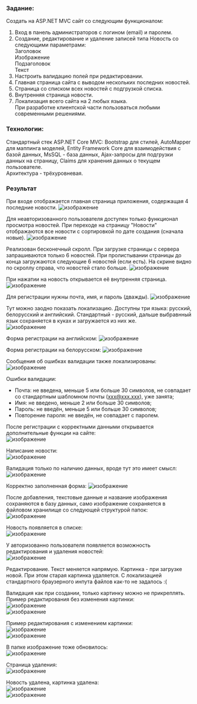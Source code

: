 ### Задание:  
Создать на ASP.NET MVC сайт со следующим функционалом:  
1. Вход в панель администраторов с логином (email) и паролем.  
2. Создание, редактирование и удаление записей типа Новость со следующими параметрами:  
Заголовок  
Изображение  
Подзаголовок  
Текст  
3. Настроить валидацию полей при редактировании.  
4. Главная страница сайта с выводом нескольких последних новостей.  
5. Страница со списком всех новостей с подгрузкой списка.  
6. Внутренняя страница новости.  
7. Локализация всего сайта на 2 любых языка.  
При разработке клиентской части пользоваться любыми современными решениями.  
  
### Технологии: 
Стандартный стек ASP.NET Core MVC: Bootstrap для стилей, AutoMapper для маппинга моделей, Entity Framework Core для взаимодействия с базой данных, MsSQL - база данных, Ajax-запросы для подгрузки данных на страницу, Claims для хранения данных о текущем пользователе.  
Архитектура - трёхуровневая.
  
### Результат  
При входе отображается главная страница приложения, содержащая 4 последние новости.
![изображение](https://user-images.githubusercontent.com/95035718/235190293-0f908187-0fa2-464b-9bfa-6cdd963b8a3f.png)
  
Для неавторизованного пользователя доступен только функционал просмотра новостей. При переходе на страницу "Новости" отображаются все новости с сортировкой по дате создания (сначала новые).
![изображение](https://user-images.githubusercontent.com/95035718/235190709-5dd99e2f-1e0a-4157-8b52-2224d521647f.png)
  
Реализован бесконечный скролл. При загрузке страницы с сервера запрашиваются только 6 новостей. При пролистывании страницы до конца загружаются следующие 6 новостей (если есть). На скрине видно по скроллу справа, что новостей стало больше.
![изображение](https://user-images.githubusercontent.com/95035718/235191089-5239df44-bca7-4dcf-9cfd-85d14a92004b.png)
  
При нажатии на новость открывается её внутренняя страница. 
![изображение](https://user-images.githubusercontent.com/95035718/235193002-2befebcf-4248-4aaf-b920-be83fc6f32a3.png)
  
Для регистрации нужны почта, имя, и пароль (дважды).
![изображение](https://user-images.githubusercontent.com/95035718/235193579-be24cb48-84cd-43bf-bb87-0b533ae32a25.png)
  
Тут можно заодно показать локализацию. Доступны три языка: русский, белорусский и английский. Стандартный - русский, дальше выбравнный язык сохраняется в куках и загружается из них же.  
![изображение](https://user-images.githubusercontent.com/95035718/235193896-56e7ea72-ed4b-4e2c-9284-d30e0829b6e9.png)

Форма регистрации на английском:
![изображение](https://user-images.githubusercontent.com/95035718/235193937-cb17654e-406a-47fc-becc-6b8997c8c804.png)
  
Форма регистрации на белорусском:
![изображение](https://user-images.githubusercontent.com/95035718/235193975-b62fb244-f948-45a4-b0dd-3e345a185417.png)

Сообщения об ошибках валидации также локализированы:  
![изображение](https://user-images.githubusercontent.com/95035718/235194411-9f2c4dd1-0d24-42a6-b228-7c023436a697.png)
  
Ошибки валидации:  
- Почта: не введена, меньше 5 или больше 30 символов, не совпадает со стандартным шабломном почты (xxx@xxx.xxx), уже занята;
- Имя: не введено, меньше 2 или больше 30 символов;
- Пароль: не введён, меньше 5 или больше 30 символов;
- Повторение пароля: не введён, не совпадает с паролем.
  
После регистрации с корректными данными открывается дополнительные функции на сайте:  
![изображение](https://user-images.githubusercontent.com/95035718/235195893-8aa0c8bf-6b5b-4f08-834f-93e2d26418cc.png)

Написание новости:  
![изображение](https://user-images.githubusercontent.com/95035718/235196039-91d92d94-8ed5-4b6a-85a0-3a55a5efec2b.png)
  
Валидация только по наличию данных, вроде тут это имеет смысл:  
![изображение](https://user-images.githubusercontent.com/95035718/235196218-90aacbfb-f5f0-4f84-8bf4-bbb369246a99.png)
  
Корректно заполненная форма:
![изображение](https://user-images.githubusercontent.com/95035718/235197083-3cf97f18-4b1b-46ef-ad72-cd1c7baa3798.png)
  
После добавления, текстовые данные и название изображения сохраняются в базу данных, само изображение сохраняется в файловом хранилище со следующей структурой папок:  
![изображение](https://user-images.githubusercontent.com/95035718/235197515-801e7199-884b-4a7d-bf60-7c6ebec32024.png)
  
Новость появляется в списке:  
![изображение](https://user-images.githubusercontent.com/95035718/235197303-5df5c44e-c9ba-4eec-85ea-5ec965ac720a.png)
  
У авторизованно пользователя появляется возможность редактирования и удаления новостей:  
![изображение](https://user-images.githubusercontent.com/95035718/235197943-e0f3f475-5093-4d89-8afa-b916ece5b767.png)
  
Редактирование. Текст меняется напрямую. Картинка - при загрузке новой. При этом старая картинка удаляется. С локализацией стандартного браузерного инпута файлов как-то не задалось :(  
  
Валидация как при создании, только картинку можно не прикреплять.  
Пример редактирования без изменения картинки:  
![изображение](https://user-images.githubusercontent.com/95035718/235201969-b1d6f3e9-669a-4b97-b07c-b78dcbf2338f.png)  
![изображение](https://user-images.githubusercontent.com/95035718/235202173-830099e3-ee83-443a-b32c-583b0cd660f3.png)  
  
Пример редактирования с изменением картинки:  
![изображение](https://user-images.githubusercontent.com/95035718/235202469-6097a50f-9051-40d5-b7de-25b4e7fbdebf.png)  
![изображение](https://user-images.githubusercontent.com/95035718/235202422-dc7da05c-6a54-495e-9c1c-28a1f523866c.png)  
  
В папке изображение тоже обновилось:  
![изображение](https://user-images.githubusercontent.com/95035718/235202676-3535b728-85a1-4483-811f-60766fec5beb.png)  
  
Страница удаления:  
![изображение](https://user-images.githubusercontent.com/95035718/235202981-001c98aa-6730-42f7-a4a4-211e57785bfd.png)
  
Новость удалена, картинка удалена:  
![изображение](https://user-images.githubusercontent.com/95035718/235203075-11cdab6c-c909-4b2a-98d9-7c5c523a7c84.png)  
![изображение](https://user-images.githubusercontent.com/95035718/235203117-fc048d5c-e341-4b06-8fce-b508ee2fc167.png)  



